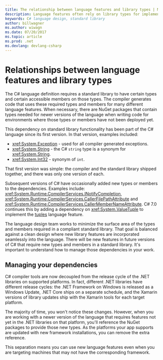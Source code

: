```yaml
---
title: The relationship between language features and library types | Microsoft Docs 
description: Language features often rely on library types for implementation. Understand that relationship.
keywords: C# language design, standard library
author: billwagner
ms.author: wiwagn
ms.date: 07/20/2017
ms.topic: article
ms.prod: .net
ms.devlang: devlang-csharp
---
```


# Relationships between language features and library types

The C# language definition requires a standard library to have certain
types and certain accessible members on those types. The compiler generates
code that uses these required types and members for many different language
features. When necessary, there are NuGet packages that contain types
needed for newer versions of the language when writing code for environments
where those types or members have not been deployed yet.

This dependency on standard library functionality has been part of the
C# language since its first version. In that version, examples included:

* <xref:System.Exception> - used for all compiler generated exceptions.
* <xref:System.String> - the C# `string` type is a synonym for <xref:System.String>.
* <xref:System.Int32> - synonym of `int`.

That first
version was simple: the compiler and the standard library shipped together,
and there was only one version of each.

Subsequent versions of C# have occasionally added new types or members to
the dependencies. Examples include: <xref:System.Runtime.CompilerServices.INotifyCompletion>,
<xref:System.Runtime.CompilerServices.CallerFilePathAttribute> and
<xref:System.Runtime.CompilerServices.CallerMemberNameAttribute>. C# 7.0 continues this by adding a dependency on <xref:System.ValueTuple> to
implement the [tuples](../tuples.md) language feature.

The language design team works to minimize the surface area of the types
and members required in a compliant standard library. That goal is balanced
against a clean design where new library features are incorporated seamlessly
into the language. There will be new features in future versions of C# that
require new types and members in a standard library. It's important to understand
how to manage those dependencies in your work.

## Managing your dependencies

C# compiler tools are now decoupled from the release cycle of the .NET libraries
on supported platforms. In fact, different .NET libraries have different release
cycles: the .NET Framework on Windows is released as a Windows Update, .NET Core ships on
a separate schedule, and the Xamarin versions of library updates ship with the Xamarin tools
for each target platform.

The majority of time, you won't notice these changes. However, when you are working
with a newer version of the language that requires features not yet in the .NET libraries
on that platform, you'll reference the NuGet packages to provide those new types.
As the platforms your app supports are updated with new framework installations,
you can remove the extra reference.

This separation means you can use new language features even when you are targeting
machines that may not have the corresponding framework.
